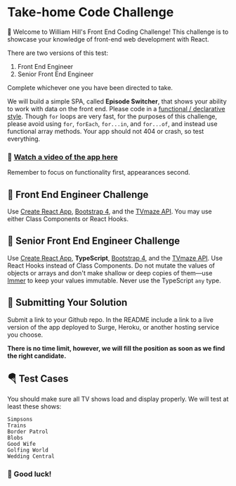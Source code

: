 # Take-home Code Challenge

:wave: Welcome to William Hill's Front End Coding Challenge! This challenge is to showcase your knowledge of front-end web development with React.

There are two versions of this test:
1. Front End Engineer
2. Senior Front End Engineer

Complete whichever one you have been directed to take. 

We will build a simple SPA, called **Episode Switcher**, that shows your ability to work with data on the front end. Please code in a [functional / declarative style](https://www.freecodecamp.org/news/imperative-vs-declarative-programming-difference/). Though `for` loops are very fast, for the purposes of this challenge, please avoid using `for`, `forEach`, `for...in`, and `for...of`, and instead use functional array methods. Your app should not 404 or crash, so test everything.

### 📼 [Watch a video of the app here](https://www.youtube.com/watch?v=w82Ae6JZrv0)

Remember to focus on functionality first, appearances second.

## 🤹 Front End Engineer Challenge

Use [Create React App](https://create-react-app.dev/), [Bootstrap 4](https://getbootstrap.com/), and the [TVmaze API](https://www.tvmaze.com/api). You may use either Class Components or React Hooks.

## 🧙 Senior Front End Engineer Challenge

Use [Create React App](https://create-react-app.dev/), **TypeScript**, [Bootstrap 4](https://getbootstrap.com/), and the [TVmaze API](https://www.tvmaze.com/api). Use React Hooks instead of Class Components. Do not mutate the values of objects or arrays and don't make shallow or deep copies of them—use [Immer](https://immerjs.github.io/immer/docs/introduction) to keep your values immutable. Never use the TypeScript `any` type.


## 🚀 Submitting Your Solution

Submit a link to your Github repo. In the README include a link to a live version of the app deployed to Surge, Heroku, or another hosting service you choose.

**There is no time limit, however, we will fill the position as soon as we find the right candidate.**

## 🪂 Test Cases

You should make sure all TV shows load and display properly. We will test at least these shows:

```
Simpsons
Trains
Border Patrol
Blobs
Good Wife
Golfing World
Wedding Central
```

### 🤞 Good luck!
